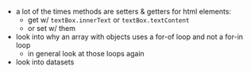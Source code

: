 - a lot of the times methods are setters & getters for html elements:
  - get w/ `textBox.innerText` or `textBox.textContent`
  - or set w/ them
- look into why an array with objects uses a for-of loop and not a for-in loop
  - in general look at those loops again
- look into datasets